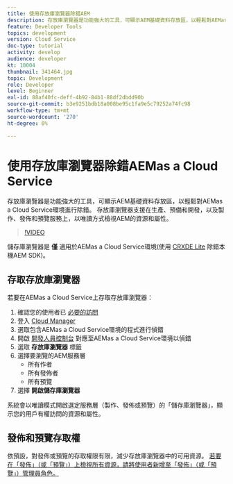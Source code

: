 ```yaml
---
title: 使用存放庫瀏覽器除錯AEM
description: 存放庫瀏覽器是功能強大的工具，可顯示AEM基礎資料存放區，以輕鬆對AEMas a Cloud Service環境進行除錯。
feature: Developer Tools
topics: development
version: Cloud Service
doc-type: tutorial
activity: develop
audience: developer
kt: 10004
thumbnail: 341464.jpg
topic: Development
role: Developer
level: Beginner
exl-id: 88af40fc-deff-4b92-84b1-88df2dbdd90b
source-git-commit: b3e9251bdb18a008be95c1fa9e5c79252a74fc98
workflow-type: tm+mt
source-wordcount: '270'
ht-degree: 0%

---
```


# 使用存放庫瀏覽器除錯AEMas a Cloud Service

存放庫瀏覽器是功能強大的工具，可顯示AEM基礎資料存放區，以輕鬆對AEMas a Cloud Service環境進行除錯。 存放庫瀏覽器支援在生產、預備和開發，以及製作、發佈和預覽服務上，以唯讀方式檢視AEM的資源和屬性。

>[!VIDEO](https://video.tv.adobe.com/v/341464?quality=12&learn=on)

儲存庫瀏覽器是 __僅__ 適用於AEMas a Cloud Service環境(使用 [CRXDE Lite](../aem-sdk-local-quickstart/other-tools.md#crxde-lite) 除錯本機AEM SDK)。

## 存取存放庫瀏覽器

若要在AEMas a Cloud Service上存取存放庫瀏覽器：

1. 確認您的使用者已 [必要的訪問](https://experienceleague.adobe.com/docs/experience-manager-cloud-service/content/implementing/developer-tools/repository-browser.html#access-prerequisites)
1. 登入 [Cloud Manager](https://my.cloudmanager.adobe.com)
1. 選取包含AEMas a Cloud Service環境的程式進行偵錯
1. 開啟 [開發人員控制台](./developer-console.md) 對應至AEMas a Cloud Service環境以偵錯
1. 選取 __存放庫瀏覽器__ 標籤
1. 選擇要瀏覽的AEM服務層
   + 所有作者
   + 所有發佈者
   + 所有預覽
1. 選擇 __開啟儲存庫瀏覽器__

系統會以唯讀模式開啟選定服務層（製作、發佈或預覽）的「儲存庫瀏覽器」，顯示您的用戶有權訪問的資源和屬性。

## 發佈和預覽存取權

依預設，對發佈或預覽的存取權限有限，減少存放庫瀏覽器中的可用資源。 [若要在「發佈」（或「預覽」）上檢視所有資源，請將使用者新增至「發佈」（或「預覽」）管理員角色。](https://experienceleague.adobe.com/docs/experience-manager-cloud-service/content/implementing/developer-tools/repository-browser.html#navigate-the-hierarchy)
